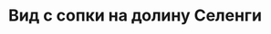 ---
title: 'Вид с сопки на долину Селенги'
location: ''
tags: [all, fav, 2011]
categories: [across-baikal-2011]
---